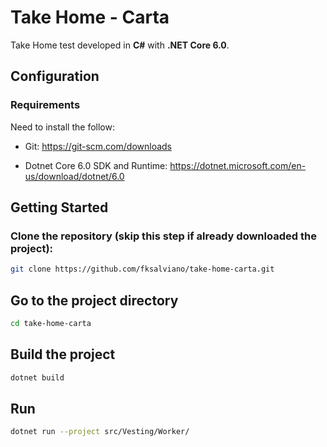 # Take Home - Carta

Take Home test developed in **C#** with **.NET Core 6.0**.

## Configuration

### Requirements

Need to install the follow:

- Git:
    https://git-scm.com/downloads

- Dotnet Core 6.0 SDK and Runtime:
    https://dotnet.microsoft.com/en-us/download/dotnet/6.0
    

## Getting Started

### Clone the repository (skip this step if already downloaded the project):

```bash
git clone https://github.com/fksalviano/take-home-carta.git
```

## Go to the project directory

```bash
cd take-home-carta
```

## Build the project

```bash
dotnet build
```

## Run

```bash
dotnet run --project src/Vesting/Worker/
```

